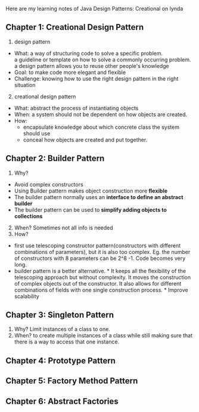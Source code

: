 Here are my learning notes of Java Design Patterns: Creational on lynda

## Chapter 1: Creational Design Pattern
1. design pattern
* What: a way of structuring code to solve a specific problem.   
      a guideline or template on how to solve a commonly occurring problem.
      a design pattern allows you to reuse other people's knowledge
* Goal: to make code more elegant and flexible
* Challenge: knowing how to use the right design pattern in the right situation
2. creational design pattern 
* What: abstract the process of instantiating objects
* When: a system should not be dependent on how objects are created.
* How:
  * encapsulate knowledge about which concrete class the system should use
  * conceal how objects are created and put together.

## Chapter 2: Builder Pattern 
1. Why?   
* Avoid complex constructors
* Using Builder pattern makes object construction more **flexible**
* The builder pattern normally uses an **interface to define an abstract builder**
* The builder pattern can be used to **simplify adding objects to collections**
2. When?  Sometimes not all info is needed
3. How?
* first use telescoping constructor pattern(constructors with different combinations of parameters), but it is also too complex. Eg. the number of constructors with 8 parameters can be 2^8 -1. Code becomes very long.
* builder pattern is a better alternative. 
      * It keeps all the flexibility of the telescoping approach but without complexity. It moves the construction of complex objects out of the constructor. It also allows for different combinations of fields with one single construction process. 
      * Improve scalability

## Chapter 3: Singleton Pattern
1. Why?
Limit instances of a class to one. 
2. When? to create multiple instances of a class while still making sure that there is a way to access that one instance. 
## Chapter 4: Prototype Pattern 
## Chapter 5: Factory Method Pattern
## Chapter 6: Abstract Factories
